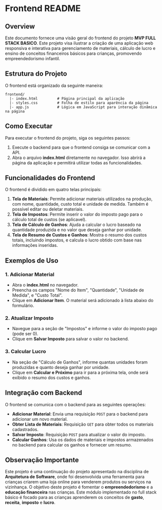 # Frontend README

## Overview

Este documento fornece uma visão geral do frontend do projeto **MVP FULL STACK BASICO**. Este projeto visa ilustrar a criação de uma aplicação web responsiva e interativa para gerenciamento de materiais, cálculo de lucro e ensino de conceitos financeiros básicos para crianças, promovendo empreendedorismo infantil.

## Estrutura do Projeto

O frontend está organizado da seguinte maneira:

```
frontend/
  |- index.html         # Página principal da aplicação
  |- styles.css         # Folha de estilo para aparência da página
  |- app.js             # Lógica em JavaScript para interação dinâmica na página
```

## Como Executar

Para executar o frontend do projeto, siga os seguintes passos:

1. Execute o backend para que o frontend consiga se comunicar com a API.
2. Abra o arquivo **index.html** diretamente no navegador. Isso abrirá a página da aplicação e permitirá utilizar todas as funcionalidades.

## Funcionalidades do Frontend

O frontend é dividido em quatro telas principais:

1. **Tela de Materiais**: Permite adicionar materiais utilizados na produção, com nome, quantidade, custo total e unidade de medida. Também é possível editar ou deletar materiais.
2. **Tela de Impostos**: Permite inserir o valor do imposto pago para o cálculo total de custos (se aplicavel).
3. **Tela de Cálculo de Ganhos**: Ajuda a calcular o lucro baseado na quantidade produzida e no valor que deseja ganhar por unidade.
4. **Tela de Resumo de Custos e Ganhos**: Mostra o resumo dos custos totais, incluindo impostos, e calcula o lucro obtido com base nas informações inseridas.

## Exemplos de Uso

### 1. Adicionar Material

- Abra o **index.html** no navegador.
- Preencha os campos "Nome do Item", "Quantidade", "Unidade de Medida", e "Custo Total".
- Clique em **Adicionar Item**. O material será adicionado à lista abaixo do formulário.

### 2. Atualizar Imposto

- Navegue para a seção de "Impostos" e informe o valor do imposto pago (pode ser 0).
- Clique em **Salvar Imposto** para salvar o valor no backend.

### 3. Calcular Lucro

- Na seção de "Cálculo de Ganhos", informe quantas unidades foram produzidas e quanto deseja ganhar por unidade.
- Clique em **Calcular e Próximo** para ir para a próxima tela, onde será exibido o resumo dos custos e ganhos.

## Integração com Backend

O frontend se comunica com o backend para as seguintes operações:

- **Adicionar Material**: Envia uma requisição `POST` para o backend para adicionar um novo material.
- **Obter Lista de Materiais**: Requisição `GET` para obter todos os materiais cadastrados.
- **Salvar Imposto**: Requisição `POST` para atualizar o valor do imposto.
- **Calcular Ganhos**: Usa os dados de materiais e impostos armazenados no backend para calcular os ganhos e fornecer um resumo.

## Observação Importante

Este projeto é uma continuação do projeto apresentado na disciplina de **Arquitetura de Software**, onde foi desenvolvida uma ferramenta para crianças criarem uma loja online para venderem produtos ou serviços na vizinhança. O objetivo deste projeto é fomentar o **empreendedorismo** e a **educação financeira** nas crianças. Este módulo implementado no full stack básico é focado para as crianças aprenderem os conceitos de **gasto**, **receita**, **imposto** e **lucro**.
